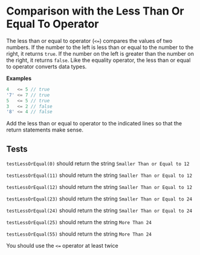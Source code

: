 # Comparison with the Less Than Or Equal To Operator

The less than or equal to operator (`<=`) compares the values of two numbers. If the number to the left is less than or equal to the number to the right, it returns `true`. If the number on the left is greater than the number on the right, it returns `false`. Like the equality operator, the less than or equal to operator converts data types.

**Examples**

```javascript
4   <= 5 // true
'7' <= 7 // true
5   <= 5 // true
3   <= 2 // false
'8' <= 4 // false

```

Add the less than or equal to operator to the indicated lines so that the return statements make sense.

## Tests

`testLessOrEqual(0)` should return the string `Smaller Than or Equal to 12`

`testLessOrEqual(11)` should return the string `Smaller Than or Equal to 12`

`testLessOrEqual(12)` should return the string `Smaller Than or Equal to 12`

`testLessOrEqual(23)` should return the string `Smaller Than or Equal to 24`

`testLessOrEqual(24)` should return the string `Smaller Than or Equal to 24`

`testLessOrEqual(25)` should return the string `More Than 24`

`testLessOrEqual(55)` should return the string `More Than 24`

You should use the `<=` operator at least twice